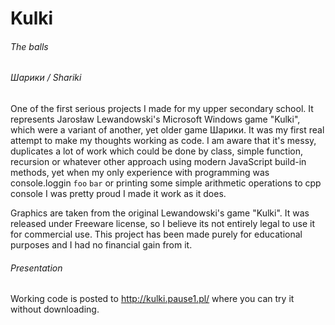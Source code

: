 # Kulki
###### The balls 
###### Шарики / Shariki
 One of the first serious projects I made for my upper secondary school. It represents Jarosław Lewandowski's Microsoft Windows game "Kulki", which were a variant of another, yet older game Шарики. It was my first real attempt to make my thoughts working as code. 
 I am aware that it's messy, duplicates a lot of work which could be done by class, simple function, recursion or whatever other approach using modern JavaScript build-in methods, yet when my only experience with programming was console.loggin `foo` `bar` or printing some simple arithmetic operations to cpp console I was pretty proud I made it work as it does. 
 
 Graphics are taken from the original Lewandowski's game "Kulki". It was released under Freeware license, so I believe its not entirely legal to use it for commercial use. This project has been made purely for educational purposes and I had no financial gain from it.

###### Presentation
 Working code is posted to http://kulki.pause1.pl/ where you can try it without downloading.
